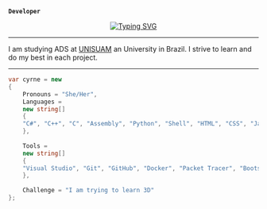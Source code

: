 **`Developer`**

<div align="center">
  <a href="https://git.io/typing-svg">
    <img src="https://readme-typing-svg.demolab.com?font=Fira+Code&weight=500&size=22&pause=1000&color=FF00F6&center=true&vCenter=true&random=false&width=524&lines=%E2%8A%B9+Welcome+%E2%8A%B9+" alt="Typing SVG">
  </a>
</div>

---

<div align="left">
<p>I am studying ADS at <a href="https://www.unisuam.edu.br/">UNISUAM</a> an University in Brazil. I strive to learn and do my best in each project.</p>
</div>

___
  
```c#
var cyrne = new
{
    Pronouns = "She/Her",
    Languages = 
    new string[] 
    { 
    "C#", "C++", "C", "Assembly", "Python", "Shell", "HTML", "CSS", "JavaScript", ".NET", "Unity" 
    },
    
    Tools = 
    new string[] 
    { 
    "Visual Studio", "Git", "GitHub", "Docker", "Packet Tracer", "Bootstrap", "Linux" 
    },
    
    Challenge = "I am trying to learn 3D"
};
```
